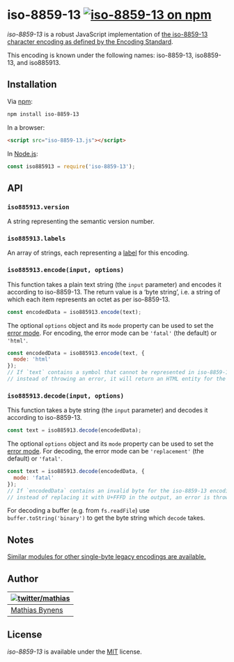 # iso-8859-13 [![iso-8859-13 on npm](https://img.shields.io/npm/v/iso-8859-13)](https://www.npmjs.com/package/iso-8859-13)

_iso-8859-13_ is a robust JavaScript implementation of [the iso-8859-13 character encoding as defined by the Encoding Standard](https://encoding.spec.whatwg.org/#iso-8859-13).

This encoding is known under the following names: iso-8859-13, iso8859-13, and iso885913.

## Installation

Via [npm](https://www.npmjs.com/):

```bash
npm install iso-8859-13
```

In a browser:

```html
<script src="iso-8859-13.js"></script>
```

In [Node.js](https://nodejs.org/):

```js
const iso885913 = require('iso-8859-13');
```

## API

### `iso885913.version`

A string representing the semantic version number.

### `iso885913.labels`

An array of strings, each representing a [label](https://encoding.spec.whatwg.org/#label) for this encoding.

### `iso885913.encode(input, options)`

This function takes a plain text string (the `input` parameter) and encodes it according to iso-8859-13. The return value is a ‘byte string’, i.e. a string of which each item represents an octet as per iso-8859-13.

```js
const encodedData = iso885913.encode(text);
```

The optional `options` object and its `mode` property can be used to set the [error mode](https://encoding.spec.whatwg.org/#error-mode). For encoding, the error mode can be `'fatal'` (the default) or `'html'`.

```js
const encodedData = iso885913.encode(text, {
  mode: 'html'
});
// If `text` contains a symbol that cannot be represented in iso-8859-13,
// instead of throwing an error, it will return an HTML entity for the symbol.
```

### `iso885913.decode(input, options)`

This function takes a byte string (the `input` parameter) and decodes it according to iso-8859-13.

```js
const text = iso885913.decode(encodedData);
```

The optional `options` object and its `mode` property can be used to set the [error mode](https://encoding.spec.whatwg.org/#error-mode). For decoding, the error mode can be `'replacement'` (the default) or `'fatal'`.

```js
const text = iso885913.decode(encodedData, {
  mode: 'fatal'
});
// If `encodedData` contains an invalid byte for the iso-8859-13 encoding,
// instead of replacing it with U+FFFD in the output, an error is thrown.
```

For decoding a buffer (e.g. from `fs.readFile`) use `buffer.toString('binary')` to get the byte string which `decode` takes.

## Notes

[Similar modules for other single-byte legacy encodings are available.](https://www.npmjs.com/browse/keyword/legacy-encoding)

## Author

| [![twitter/mathias](https://gravatar.com/avatar/24e08a9ea84deb17ae121074d0f17125?s=70)](https://twitter.com/mathias "Follow @mathias on Twitter") |
|---|
| [Mathias Bynens](https://mathiasbynens.be/) |

## License

_iso-8859-13_ is available under the [MIT](https://mths.be/mit) license.
